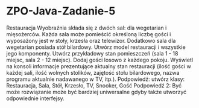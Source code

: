 # ZPO-Java-Zadanie-5
Restauracja Wyobraźnia składa się z dwóch sal: dla wegetarian i mięsożerców. Każda sala może pomieścić określoną liczbę gości i wyposażony jest w stoły, krzesła oraz telewizor. Dodatkowo sala dla wegetarian posiada stół bilardowy. Utwórz model restauracji i wszystkie jego komponenty. Utwórz przykładowy stan pomieszczeń (sala 1 - 18 miejsc, sala 2 - 12 miejsc). Dodaj gości losowo z każdego pokoju. Wyświetl na konsoli informacje prezentujące aktualny stan restauracji (ilość gości w każdej sali, ilość wolnych stolików, zajętość stołu bilardowego, nazwa programu aktualnie nadawanego w TV, itp.).
Podpowiedź: utwórz klasy: Restauracja, Sala, Stół, Krzesło, TV, Snooker, Gość
Podpowiedź 2: Być może rozwiązanie może być bardziej uniwersalne gdyby także utworzyć odpowiednie interfejsy.
